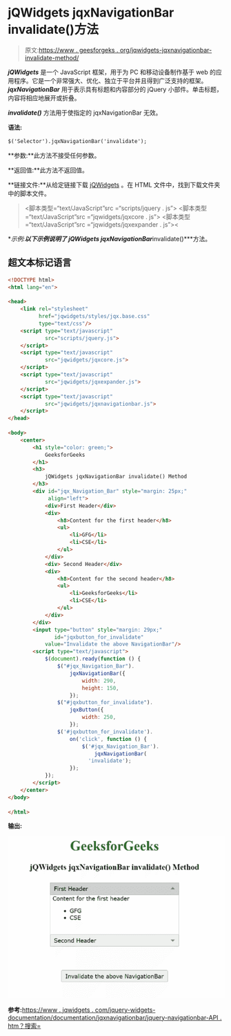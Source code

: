 # jQWidgets jqxNavigationBar invalidate()方法

> 原文:[https://www . geesforgeks . org/jqwidgets-jqxnavigationbar-invalidate-method/](https://www.geeksforgeeks.org/jqwidgets-jqxnavigationbar-invalidate-method/)

***jQWidgets*** 是一个 JavaScript 框架，用于为 PC 和移动设备制作基于 web 的应用程序。它是一个非常强大、优化、独立于平台并且得到广泛支持的框架。 ***jqxNavigationBar*** 用于表示具有标题和内容部分的 jQuery 小部件。单击标题，内容将相应地展开或折叠。

***invalidate()*** 方法用于使指定的 jqxNavigationBar 无效。

**语法:**

```html
$('Selector').jqxNavigationBar('invalidate');
```

**参数:**此方法不接受任何参数。

**返回值:**此方法不返回值。

**链接文件:**从给定链接下载 [jQWidgets](https://www.jqwidgets.com/download/) 。在 HTML 文件中，找到下载文件夹中的脚本文件。

> <link rel="”stylesheet”" href="”jqwidgets/styles/jqx.base.css”" type="”text/css”">
> <脚本类型=“text/JavaScript”src =“scripts/jquery . js”></脚本>
> <脚本类型=“text/JavaScript”src =“jqwidgets/jqxcore . js”></脚本>
> <脚本类型=“text/JavaScript”src =“jqwidgets/jqxexpander . js”><

**示例:**以下示例说明了 jQWidgets jqxNavigationBar***invalidate()***方法。

## 超文本标记语言

```html
<!DOCTYPE html>
<html lang="en">

<head>
    <link rel="stylesheet" 
          href="jqwidgets/styles/jqx.base.css"
          type="text/css"/>
    <script type="text/javascript" 
            src="scripts/jquery.js">
    </script>
    <script type="text/javascript" 
            src="jqwidgets/jqxcore.js">
    </script>
    <script type="text/javascript" 
            src="jqwidgets/jqxexpander.js">
    </script>
    <script type="text/javascript" 
            src="jqwidgets/jqxnavigationbar.js">
    </script>
</head>

<body>
    <center>
        <h1 style="color: green;">
            GeeksforGeeks
        </h1>
        <h3>
            jQWidgets jqxNavigationBar invalidate() Method
        </h3>
        <div id="jqx_Navigation_Bar" style="margin: 25px;" 
             align="left">
            <div>First Header</div>
            <div>
                <h8>Content for the first header</h8>
                <ul>
                    <li>GFG</li>
                    <li>CSE</li>
                </ul>
            </div>
            <div> Second Header</div>
            <div>
                <h8>Content for the second header</h8>
                <ul>
                    <li>GeeksforGeeks</li>
                    <li>CSE</li>
                </ul>
            </div>
        </div>
        <input type="button" style="margin: 29px;" 
               id="jqxbutton_for_invalidate"
            value="Invalidate the above NavigationBar"/>
        <script type="text/javascript">
            $(document).ready(function () {
                $("#jqx_Navigation_Bar").
                    jqxNavigationBar({
                        width: 290,
                        height: 150,
                    });
                $("#jqxbutton_for_invalidate").
                    jqxButton({
                        width: 250,
                    });
                $('#jqxbutton_for_invalidate').
                    on('click', function () {
                        $('#jqx_Navigation_Bar').
                            jqxNavigationBar(
                          'invalidate');
                    });
            });
        </script>
    </center>
</body>

</html>
```

**输出:**

![](img/486d9afb6e0cf23adf195add7d779e8a.png)

**参考:**[https://www . jqwidgets . com/jquery-widgets-documentation/documentation/jqxnavigationbar/jquery-navigationbar-API . htm？搜索=](https://www.jqwidgets.com/jquery-widgets-documentation/documentation/jqxnavigationbar/jquery-navigationbar-api.htm?search=)